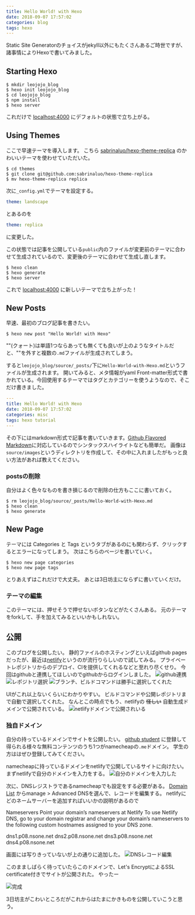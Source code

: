```yaml
---
title: Hello World! with Hexo
date: 2018-09-07 17:57:02
categories: blog
tags: hexo
---
```


Static Site Generatorのチョイスがjekyll以外にもたくさんあるご時世ですが、諸事情によりHexoで書いてみました。

## Starting Hexo
```shell-session
$ mkdir leojojo_blog
$ hexo init leojojo_blog
$ cd leojojo_blog
$ npm install
$ hexo server
```

これだけで [localhost:4000](localhost:4000) にデフォルトの状態で立ち上がる。

## Using Themes
ここで早速テーマを導入します。
こちら [sabrinaluo/hexo-theme-replica](https://github.com/sabrinaluo/hexo-theme-replica) のかわいいテーマを使わせていただいた。

```shell-session
$ cd themes
$ git clone git@github.com:sabrinaluo/hexo-theme-replica
$ mv hexo-theme-replica replica
```

次に`_config.yml`でテーマを設定する。
```yaml
theme: landscape
```
とあるのを
```yaml
theme: replica
```
に変更した。

この状態では記事を公開している`public`内のファイルが変更前のテーマに合わせて生成されているので、変更後のテーマに合わせて生成し直します。
```shell-session
$ hexo clean
$ hexo generate
$ hexo server
```

これで [localhost:4000](localhost:4000) に新しいテーマで立ち上がった！

## New Posts
早速、最初のブログ記事を書きたい。
```shell-session
$ hexo new post "Hello World! with Hexo"
```
""(クォート)は単語1つならあっても無くても良いが上のようなタイトルだと、""を外すと複数の`.md`ファイルが生成されてしまう。

すると`leojojo_blog/source/_posts/`下に`Hello-World-with-Hexo.md`というファイルが生成されます。
開いてみると、メタ情報がyaml Front-matter形式で書かれている。今回使用するテーマではタグとカテゴリーを使うようなので、そこだけ書きました。
```yaml
---
title: Hello World! with Hexo
date: 2018-09-07 17:57:02
categories: misc
tags: hexo tutorial
---
```

その下にはmarkdown形式で記事を書いていきます。[Github Flavored Markdown](https://qiita.com/qurage/items/a2f3f52c60d7c64b2e08)に対応しているのでシンタックスハイライトなども簡単だ。
画像は`source/images`というディレクトリを作成して、その中に入れましたがもっと良い方法があれば教えてください。

### postsの削除
自分はよく色々なものを書き損じるので削除の仕方もここに書いておく。
```shell-session
$ rm leojojo_blog/source/_posts/Hello-World-with-Hexo.md
$ hexo clean
$ hexo generate
```

## New Page
テーマには Categories と Tags というタブがあるのにも関わらず、クリックするとエラーになってしまう。
次はこちらのページを書いていく。
```shell-session
$ hexo new page categories
$ hexo new page tags
```

とりあえずはこれだけで大丈夫。
あとは3日坊主にならずに書いていくだけ。

### テーマの編集
このテーマには、押せそうで押せないボタンなどがたくさんある。
元のテーマをforkして、手を加えてみるといいかもしれない。

## 公開
このブログを公開したい。
静的ファイルのホスティングといえばgithub pagesだったが、最近は[netlify](https://app.netlify.com/)というのが流行りらしいので試してみる。
プライベートレポジトリからのデプロイ、CIを提供してくれるなどと至れり尽くせり。
今回はgithubと連携してほしいのでgithubからログインしました。
![github連携](/images/Hello-World-with-Hexo/1.png)
![レポジトリ選択](/images/Hello-World-with-Hexo/2.png)
![ブランチ、ビルドコマンドは勝手に選択してくれた](/images/Hello-World-with-Hexo/3.png)

UIがこれ以上ないくらいにわかりやすい。
ビルドコマンドや公開レポジトリまで自動で選択してくれた。
なんとこの時点でもう、netlifyの ~~怪しい~~ 自動生成ドメインで公開されている。
![netlifyドメインで公開されいる](/images/Hello-World-with-Hexo/4.png)

### 独自ドメイン
自分の持っているドメインでサイトを公開したい。
[github student](https://education.github.com/pack) に登録して得られる様々な無料コンテンツのうち1つがnamecheapの`.me`ドメイン。
学生の方ははぜひ登録してみてください。

namecheapに持っているドメインをnetlifyで公開しているサイトに向けたい。
まずnetlifyで自分のドメインを入力をする。
![自分のドメインを入力した](/images/Hello-World-with-Hexo/5.png)

次に、DNSレジストラであるnamecheapでも設定をする必要がある。
[Domain List](https://ap.www.namecheap.com/domains/list/) からmanage > Advanced DNSを選んで、レコードを編集する。
netlifyにどのネームサーバーを追加すればいいかの説明があるので
>>
Nameservers
Point your domain’s nameservers at Netlify
To use Netlify DNS, go to your domain registrar and change your domain’s nameservers to the following custom hostnames assigned to your DNS zone.
>>>
dns1.p08.nsone.net
dns2.p08.nsone.net
dns3.p08.nsone.net
dns4.p08.nsone.net

画面には写りきっていないが上の通りに追加した。
![DNSレコード編集](/images/Hello-World-with-Hexo/6.png)

このまましばらく待っていたらこのドメインで、Let's EncryptによるSSL certificate付きでサイトが公開された。
やったー

![完成](/images/Hello-World-with-Hexo/7.png)

3日坊主がこわいところだがこれからはたまにかきものを公開していこうと思う。

